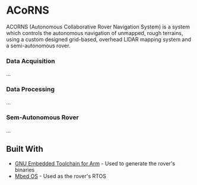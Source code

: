 # ACoRNS
ACORNS (Autonomous Collaborative Rover Navigation System) is a system which controls the autonomous navigation of unmapped, rough terrains, using a custom designed grid-based, overhead LIDAR mapping system and a semi-autonomous rover.
### Data Acquisition
...

### Data Processing
...

### Sem-Autonomous Rover
...

## Built With

* [GNU Embedded Toolchain for Arm](https://developer.arm.com/tools-and-software/open-source-software/developer-tools/gnu-toolchain/gnu-rm/downloads) - Used to generate the rover's binaries
* [Mbed OS](https://www.mbed.com/en/platform/mbed-os/) - Used as the rover's RTOS
